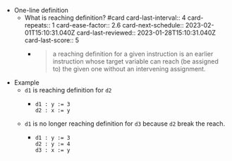 - One-line definition
	- What is reaching definition? #card
	  card-last-interval:: 4
	  card-repeats:: 1
	  card-ease-factor:: 2.6
	  card-next-schedule:: 2023-02-01T15:10:31.040Z
	  card-last-reviewed:: 2023-01-28T15:10:31.040Z
	  card-last-score:: 5
		- > a reaching definition for a given instruction is an earlier instruction whose target variable can reach (be assigned to) the given one without an intervening assignment.
- Example
	- `d1` is reaching definition for `d2`
		- ```
		  d1 : y := 3
		  d2 : x := y
		  ```
	- `d1` is no longer reaching definition for `d3` because `d2` break the reach.
		- ```
		  d1 : y := 3
		  d2 : y := 4
		  d3 : x := y
		  ```